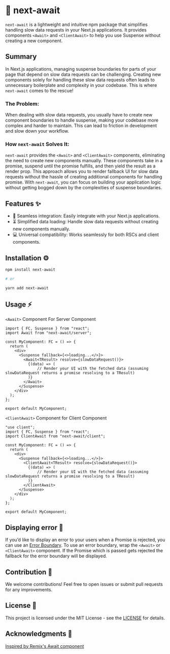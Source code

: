 # 🚀 next-await

`next-await` is a lightweight and intuitive npm package that simplifies handling slow data requests in your Next.js applications. It provides components `<Await>` and `<ClientAwait>` to help you use Suspense without creating a new component.

## Summary

In Next.js applications, managing suspense boundaries for parts of your page that depend on slow data requests can be challenging. Creating new components solely for handling these slow data requests often leads to unnecessary boilerplate and complexity in your codebase. This is where `next-await` comes to the rescue!

### The Problem:

When dealing with slow data requests, you usually have to create new component boundaries to handle suspense, making your codebase more complex and harder to maintain. This can lead to friction in development and slow down your workflow.

### How `next-await` Solves It:

`next-await` provides the `<Await>` and `<ClientAwait>` components, eliminating the need to create new components manually. These components take in a promise, suspend until the promise fulfills, and then yield the result as a render prop. This approach allows you to render fallback UI for slow data requests without the hassle of creating additional components for handling promise. With `next-await`, you can focus on building your application logic without getting bogged down by the complexities of suspense boundaries.

## Features ✨

- 🤩 Seamless integration: Easily integrate with your Next.js applications.
- ⏳ Simplified data loading: Handle slow data requests without creating new components manually.
- 💻 Universal compatibility: Works seamlessly for both RSCs and client components.

## Installation ⚙️

```bash
npm install next-await

# or

yarn add next-await
```

## Usage ⚡

`<Await>` Component For Server Component

```tsx
import { FC, Suspense } from "react";
import Await from "next-await/server";

const MyComponent: FC = () => {
  return (
    <div>
      <Suspense fallback={<>loading...</>}>
        <Await<TResult> resolve={slowDataRequest()}>
          {(data) => (
              // Render your UI with the fetched data (assuming slowDataRequest returns a promise resolving to a TResult)
          )}
        </Await>
      </Suspense>
    </div>
  );
};

export default MyComponent;
```

`<ClientAwait>` Component for Client Component

```tsx
"use client";
import { FC, Suspense } from "react";
import ClientAwait from "next-await/client";

const MyComponent: FC = () => {
  return (
    <div>
      <Suspense fallback={<>loading...</>}>
        <ClientAwait<TResult> resolve={slowDataRequest()}>
          {(data) => (
              // Render your UI with the fetched data (assuming slowDataRequest returns a promise resolving to a TResult)
          )}
        </ClientAwait>
      </Suspense>
    </div>
  );
};

export default MyComponent;
```

## Displaying error 🌋

If you’d like to display an error to your users when a Promise is rejected, you can use an [Error Boundary](https://react.dev/reference/react/Component#catching-rendering-errors-with-an-error-boundary). To use an error boundary, wrap the `<Await>` or `<ClientAwait>` component. If the Promise which is passed gets rejected the fallback for the error boundary will be displayed.

## Contribution 🤝

We welcome contributions! Feel free to open issues or submit pull requests for any improvements.

## License 📄

This project is licensed under the MIT License - see the [LICENSE](./LICENSE) for details.

## Acknowledgments 🙌

[Inspired by Remix's Await component](https://remix.run/docs/en/main/components/await)
